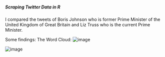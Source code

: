 ##### Scraping Twitter Data in R

I compared the tweets of Boris Johnson who is former Prime Minister of the United Kingdom of Great Britain and Liz Truss who is the current Prime Minister.

Some findings:
The Word Cloud: 
![image](https://user-images.githubusercontent.com/61651300/195844474-e277bc56-49a9-4ae8-919a-67c06be377bc.png)

![image](https://user-images.githubusercontent.com/61651300/195844440-d90ef288-d64e-45ab-9282-c4bc73d0aafd.png)
